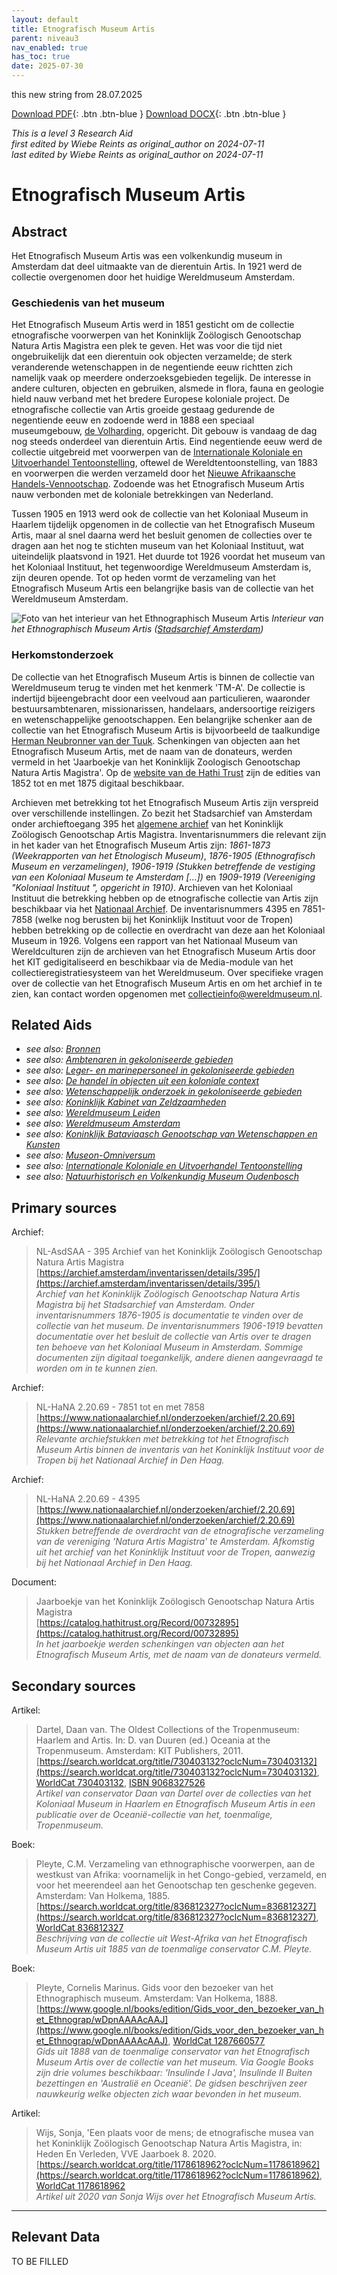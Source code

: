 ```yaml
---
layout: default
title: Etnografisch Museum Artis
parent: niveau3
nav_enabled: true
has_toc: true
date: 2025-07-30
--- 
```



this new string from 28.07.2025

[Download PDF](https://raw.githubusercontent.com/colonial-heritage/research-guides-dev/refs/heads/main/EXPORTS/PDF/niveau3/Dutch/EMArtis.pdf){: .btn .btn-blue }     [Download DOCX](https://raw.githubusercontent.com/colonial-heritage/research-guides-dev/refs/heads/main/EXPORTS/DOCX/niveau3/Dutch/EMArtis.docx){: .btn .btn-blue }

_This is a level 3 Research Aid_  
_first edited by Wiebe Reints as original_author on 2024-07-11_  
_last edited by Wiebe Reints as original_author on 2024-07-11_


# Etnografisch Museum Artis


## Abstract

Het Etnografisch Museum Artis was een volkenkundig museum in Amsterdam dat deel uitmaakte van de dierentuin Artis. In 1921 werd de collectie overgenomen door het huidige Wereldmuseum Amsterdam.

### Geschiedenis van het museum

Het Etnografisch Museum Artis werd in 1851 gesticht om de collectie etnografische voorwerpen van het Koninklijk Zoölogisch Genootschap Natura Artis Magistra een plek te geven. Het was voor die tijd niet ongebruikelijk dat een dierentuin ook objecten verzamelde; de sterk veranderende wetenschappen in de negentiende eeuw richtten zich namelijk vaak op meerdere onderzoeksgebieden tegelijk. De interesse in andere culturen, objecten en gebruiken, alsmede in flora, fauna en geologie hield nauw verband met het bredere Europese koloniale project. De etnografische collectie van Artis groeide gestaag gedurende de negentiende eeuw en zodoende werd in 1888 een speciaal museumgebouw, [de Volharding](http://www.wikidata.org/entity/Q17302628), opgericht. Dit gebouw is vandaag de dag nog steeds onderdeel van dierentuin Artis. Eind negentiende eeuw werd de collectie uitgebreid met voorwerpen van de [Internationale Koloniale en Uitvoerhandel Tentoonstelling](https://www.wikidata.org/entity/Q2417163), oftewel de Wereldtentoonstelling, van 1883 en voorwerpen die werden verzameld door het [Nieuwe Afrikaansche Handels-Vennootschap](http://www.wikidata.org/entity/Q2543001). Zodoende was het Etnografisch Museum Artis nauw verbonden met de koloniale betrekkingen van Nederland.

Tussen 1905 en 1913 werd ook de collectie van het Koloniaal Museum in Haarlem tijdelijk opgenomen in de collectie van het Etnografisch Museum Artis, maar al snel daarna werd het besluit genomen de collecties over te dragen aan het nog te stichten museum van het Koloniaal Instituut, wat uiteindelijk plaatsvond in 1921. Het duurde tot 1926 voordat het museum van het Koloniaal Instituut, het tegenwoordige Wereldmuseum Amsterdam is, zijn deuren opende. Tot op heden vormt de verzameling van het Etnografisch Museum Artis een belangrijke basis van de collectie van het Wereldmuseum Amsterdam.

![Foto van het interieur van het Ethnographisch Museum Artis](https://upload.wikimedia.org/wikipedia/commons/d/d9/Artis%2C_interieur_ethnografisch_museum_3.jpg)
_Interieur van het Ethnographisch Museum Artis ([Stadsarchief Amsterdam](https://commons.wikimedia.org/wiki/File:Artis,_interieur_ethnografisch_museum_3.jpg))_

### Herkomstonderzoek

De collectie van het Etnografisch Museum Artis is binnen de collectie van Wereldmuseum terug te vinden met het kenmerk 'TM-A'. De collectie is indertijd bijeengebracht door een veelvoud aan particulieren, waaronder bestuursambtenaren, missionarissen, handelaars, andersoortige reizigers en wetenschappelijke genootschappen. Een belangrijke schenker aan de collectie van het Etnografisch Museum Artis is bijvoorbeeld de taalkundige [Herman Neubronner van der Tuuk](http://www.wikidata.org/entity/Q549882). Schenkingen van objecten aan het Etnografisch Museum Artis, met de naam van de donateurs, werden vermeld in het 'Jaarboekje van het Koninklijk Zoologisch Genootschap Natura Artis Magistra'. Op de [website van de Hathi Trust](https://catalog.hathitrust.org/Record/007328956) zijn de edities van 1852 tot en met 1875 digitaal beschikbaar.

Archieven met betrekking tot het Etnografisch Museum Artis zijn verspreid over verschillende instellingen. Zo bezit het Stadsarchief van Amsterdam onder archieftoegang 395 het [algemene archief](https://archief.amsterdam/inventarissen/details/395/) van het Koninklijk Zoölogisch Genootschap Artis Magistra. Inventarisnummers die relevant zijn in het kader van het Etnografisch Museum Artis zijn: *1861-1873 (Weekrapporten van het Etnologisch Museum)*, *1876-1905 (Ethnografisch Museum en verzamelingen)*, *1906-1919 (Stukken betreffende de vestiging van een Koloniaal Museum te Amsterdam [...])* en *1909-1919 (Vereeniging "Koloniaal Instituut ", opgericht in 1910)*. Archieven van het Koloniaal Instituut die betrekking hebben op de etnografische collectie van Artis zijn beschikbaar via het [Nationaal Archief](https://www.nationaalarchief.nl/onderzoeken/archief/2.20.69). De inventarisnummers 4395 en 7851-7858 (welke nog berusten bij het Koninklijk Instituut voor de Tropen) hebben betrekking op de collectie en overdracht van deze aan het Koloniaal Museum in 1926. Volgens een rapport van het Nationaal Museum van Wereldculturen zijn de archieven van het Etnografisch Museum Artis door het KIT gedigitaliseerd en beschikbaar via de Media-module van het collectieregistratiesysteem van het Wereldmuseum. Over specifieke vragen over de collectie van het Etnografisch Museum Artis en om het archief in te zien, kan contact worden opgenomen met [collectieinfo@wereldmuseum.nl](mailto:collectieinfo@wereldmuseum.nl).


## Related Aids

 - _see also: [Bronnen](niveau1/Dutch/Sources_20240425.yml)_  
 - _see also: [Ambtenaren in gekoloniseerde gebieden](niveau2/Dutch/CivilServants_20240320.yml)_  
 - _see also: [Leger- en marinepersoneel in gekoloniseerde gebieden](niveau2/Dutch/MilitaryAndNavy_20240326.yml)_  
 - _see also: [De handel in objecten uit een koloniale context](niveau2/Dutch/Trade_20240326.yml)_  
 - _see also: [Wetenschappelijk onderzoek in gekoloniseerde gebieden](niveau2/Dutch/Science_20240814.yml)_  
 - _see also: [Koninklijk Kabinet van Zeldzaamheden](niveau3/Dutch/KKZ_20240313.yml)_  
 - _see also: [Wereldmuseum Leiden](niveau3/Dutch/WMLeiden_20240327.yml)_  
 - _see also: [Wereldmuseum Amsterdam](niveau3/Dutch/WMAmsterdam_20240711.yml)_  
 - _see also: [Koninklijk Bataviaasch Genootschap van Wetenschappen en Kunsten](niveau3/Dutch/BGKW_20240827.yml)_  
 - _see also: [Museon-Omniversum](niveau3/Dutch/Museon_20250429.yml)_  
 - _see also: [Internationale Koloniale en Uitvoerhandel Tentoonstelling](niveau3/Dutch/Wereldtentoonstelling1883_202550304.yml)_  
 - _see also: [Natuurhistorisch en Volkenkundig Museum Oudenbosch](niveau3/Dutch/MOudenbosch_20250603.yml)_  

## Primary sources

Archief:
  > NL-AsdSAA - 395 Archief van het Koninklijk Zoölogisch Genootschap Natura Artis Magistra  
> [https://archief.amsterdam/inventarissen/details/395/](https://archief.amsterdam/inventarissen/details/395/)  
> _Archief van het Koninklijk Zoölogisch Genootschap Natura Artis Magistra bij het Stadsarchief van Amsterdam. Onder inventarisnummers 1876-1905 is documentatie te vinden over de collectie van het museum. De inventarisnummers 1906-1919 bevatten documentatie over het besluit de collectie van Artis over te dragen ten behoeve van het Koloniaal Museum in Amsterdam. Sommige documenten zijn digitaal toegankelijk, andere dienen aangevraagd te worden om in te kunnen zien._  

Archief:
  > NL-HaNA 2.20.69 - 7851 tot en met 7858  
> [https://www.nationaalarchief.nl/onderzoeken/archief/2.20.69](https://www.nationaalarchief.nl/onderzoeken/archief/2.20.69)  
> _Relevante archiefstukken met betrekking tot het Etnografisch Museum Artis binnen de inventaris van het Koninklijk Instituut voor de Tropen bij het Nationaal Archief in Den Haag._  

Archief:
  > NL-HaNA 2.20.69 - 4395  
> [https://www.nationaalarchief.nl/onderzoeken/archief/2.20.69](https://www.nationaalarchief.nl/onderzoeken/archief/2.20.69)  
> _Stukken betreffende de overdracht van de etnografische verzameling van de vereniging 'Natura Artis Magistra' te Amsterdam. Afkomstig uit het archief van het Koninklijk Instituut voor de Tropen, aanwezig bij het Nationaal Archief in Den Haag._  

Document:
  > Jaarboekje van het Koninklijk Zoölogisch Genootschap Natura Artis Magistra  
> [https://catalog.hathitrust.org/Record/00732895](https://catalog.hathitrust.org/Record/00732895)  
> _In het jaarboekje werden schenkingen van objecten aan het Etnografisch Museum Artis, met de naam van de donateurs vermeld._  

## Secondary sources

Artikel:
  > Dartel, Daan van. The Oldest Collections of the Tropenmuseum: Haarlem and Artis. In: D. van Duuren (ed.) Oceania at the Tropenmuseum. Amsterdam: KIT Publishers, 2011.  
> [https://search.worldcat.org/title/730403132?oclcNum=730403132](https://search.worldcat.org/title/730403132?oclcNum=730403132), [WorldCat 730403132](https://search.worldcat.org/title/730403132), [ISBN 9068327526](https://isbnsearch.org/isbn/9068327526)  
> _Artikel van conservator Daan van Dartel over de collecties van het Koloniaal Museum in Haarlem en Etnografisch Museum Artis in een publicatie over de Oceanië-collectie van het, toenmalige, Tropenmuseum._  

Boek:
  > Pleyte, C.M.  Verzameling van ethnographische voorwerpen, aan de westkust van Afrika: voornamelijk in het Congo-gebied, verzameld, en voor het meerendeel aan het Genootschap ten geschenke gegeven. Amsterdam: Van Holkema, 1885.  
> [https://search.worldcat.org/title/836812327?oclcNum=836812327](https://search.worldcat.org/title/836812327?oclcNum=836812327), [WorldCat 836812327](https://search.worldcat.org/title/836812327)  
> _Beschrijving van de collectie uit West-Afrika van het Etnografisch Museum Artis uit 1885 van de toenmalige conservator C.M. Pleyte._  

Boek:
  > Pleyte, Cornelis Marinus. Gids voor den bezoeker van het Ethnographisch museum. Amsterdam: Van Holkema, 1888.  
> [https://www.google.nl/books/edition/Gids_voor_den_bezoeker_van_het_Ethnograp/wDpnAAAAcAAJ](https://www.google.nl/books/edition/Gids_voor_den_bezoeker_van_het_Ethnograp/wDpnAAAAcAAJ), [WorldCat 1287660577](https://search.worldcat.org/title/1287660577)  
> _Gids uit 1888 van de toenmalige conservator van het Etnografisch Museum Artis over de collectie van het museum. Via Google Books zijn drie volumes beschikbaar: 'Insulinde I Java', Insulinde II Buiten bezettingen en 'Australië en Oceanië'. De gidsen beschrijven zeer nauwkeurig welke objecten zich waar bevonden in het museum._  

Artikel:
  > Wijs, Sonja, 'Een plaats voor de mens; de etnografische musea van het Koninklijk Zoölogisch Genootschap Natura Artis Magistra, in: Heden En Verleden, VVE Jaarboek 8. 2020.  
> [https://search.worldcat.org/title/1178618962?oclcNum=1178618962](https://search.worldcat.org/title/1178618962?oclcNum=1178618962), [WorldCat 1178618962](https://search.worldcat.org/title/1178618962)  
> _Artikel uit 2020 van Sonja Wijs over het Etnografisch Museum Artis._  



---
## Relevant Data 
TO BE FILLED
        